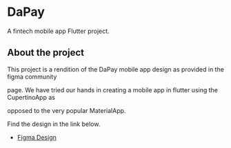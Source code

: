 # DaPay

A fintech mobile app Flutter project.

## About the project

This project is a rendition of the DaPay mobile app design as provided in the figma community

page. We have tried our hands in creating a mobile app in flutter using the CupertinoApp as

opposed to the very popular MaterialApp.

Find the design in the link below.

- [Figma Design](https://www.figma.com/community/file/1176695768925751783)



